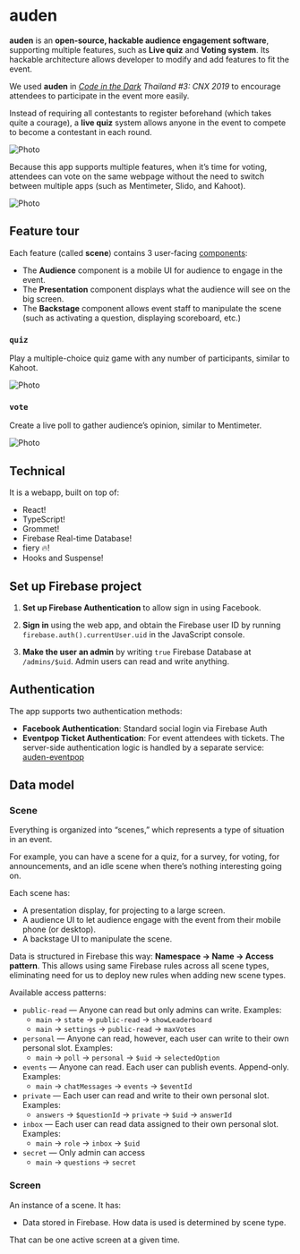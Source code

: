 # auden

**auden** is an **open-source, hackable audience engagement software**,
supporting multiple features, such as **Live quiz** and **Voting system**. Its
hackable architecture allows developer to modify and add features to fit the
event.

We used **auden** in _[Code in the Dark](http://codeinthedark.com/) Thailand #3:
CNX 2019_ to encourage attendees to participate in the event more easily.

Instead of requiring all contestants to register beforehand (which takes quite a
courage), a **live quiz** system allows anyone in the event to compete to become
a contestant in each round.

![Photo](docs/images/use-case-quiz.jpg)

Because this app supports multiple features, when it’s time for voting,
attendees can vote on the same webpage without the need to switch between
multiple apps (such as Mentimeter, Slido, and Kahoot).

![Photo](docs/images/use-case-vote.jpg)

## Feature tour

Each feature (called **scene**) contains 3 user-facing
[components](https://reactjs.org/docs/components-and-props.html):

- The **Audience** component is a mobile UI for audience to engage in the event.
- The **Presentation** component displays what the audience will see on the big
  screen.
- The **Backstage** component allows event staff to manipulate the scene (such
  as activating a question, displaying scoreboard, etc.)

### `quiz`

Play a multiple-choice quiz game with any number of participants, similar to
Kahoot.

![Photo](docs/images/example-quiz.png)

### `vote`

Create a live poll to gather audience’s opinion, similar to Mentimeter.

![Photo](docs/images/example-vote.png)

## Technical

It is a webapp, built on top of:

- React!
- TypeScript!
- Grommet!
- Firebase Real-time Database!
- fiery :fire:!
- Hooks and Suspense!

## Set up Firebase project

1. **Set up Firebase Authentication** to allow sign in using Facebook.

2. **Sign in** using the web app, and obtain the Firebase user ID by running
   `firebase.auth().currentUser.uid` in the JavaScript console.

3. **Make the user an admin** by writing `true` Firebase Database at
   `/admins/$uid`. Admin users can read and write anything.

## Authentication

The app supports two authentication methods:

- **Facebook Authentication**: Standard social login via Firebase Auth
- **Eventpop Ticket Authentication**: For event attendees with tickets. The server-side authentication logic is handled by a separate service: [auden-eventpop](https://github.com/dtinth/auden-eventpop)

## Data model

### Scene

Everything is organized into “scenes,” which represents a type of situation in
an event.

For example, you can have a scene for a quiz, for a survey, for voting, for
announcements, and an idle scene when there’s nothing interesting going on.

Each scene has:

- A presentation display, for projecting to a large screen.
- A audience UI to let audience engage with the event from their mobile phone
  (or desktop).
- A backstage UI to manipulate the scene.

Data is structured in Firebase this way: **Namespace &rarr; Name &rarr; Access
pattern**. This allows using same Firebase rules across all scene types,
eliminating need for us to deploy new rules when adding new scene types.

Available access patterns:

- `public-read` — Anyone can read but only admins can write. Examples:
  - `main` &rarr; `state` &rarr; `public-read` &rarr; `showLeaderboard`
  - `main` &rarr; `settings` &rarr; `public-read` &rarr; `maxVotes`
- `personal` — Anyone can read, however, each user can write to their own
  personal slot. Examples:
  - `main` &rarr; `poll` &rarr; `personal` &rarr; `$uid` &rarr; `selectedOption`
- `events` — Anyone can read. Each user can publish events. Append-only.
  Examples:
  - `main` &rarr; `chatMessages` &rarr; `events` &rarr; `$eventId`
- `private` — Each user can read and write to their own personal slot. Examples:
  - `answers` &rarr; `$questionId` &rarr; `private` &rarr; `$uid` &rarr;
    `answerId`
- `inbox` — Each user can read data assigned to their own personal slot.
  Examples:
  - `main` &rarr; `role` &rarr; `inbox` &rarr; `$uid`
- `secret` — Only admin can access
  - `main` &rarr; `questions` &rarr; `secret`

### Screen

An instance of a scene. It has:

- Data stored in Firebase. How data is used is determined by scene type.

That can be one active screen at a given time.
